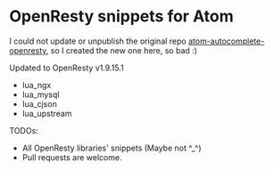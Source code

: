 # OpenResty snippets for Atom

I could not update or unpublish the original repo [atom-autocomplete-openresty](https://atom.io/packages/atom-autocomplete-openresty),
so I created the new one here, so bad :)

Updated to OpenResty v1.9.15.1
  * lua_ngx
  * lua_mysql
  * lua_cjson
  * lua_upstream

TODOs:
  * All OpenResty libraries' snippets (Maybe not ^_^)
  * Pull requests are welcome.
